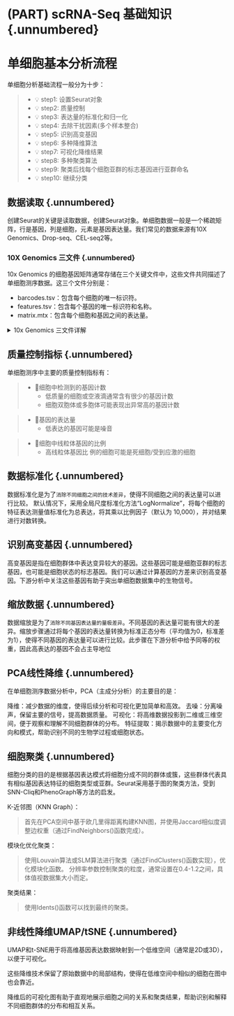 # (PART) scRNA-Seq 基础知识 {.unnumbered}

# 单细胞基本分析流程

单细胞分析基础流程一般分为十步：

> 
> - 💡 step1: 设置Seurat对象
> - 💡 step2: 质量控制
> - 💡 step3: 表达量的标准化和归一化
> - 💡 step4: 去除干扰因素(多个样本整合)
> - 💡 step5: 识别高变基因
> - 💡 step6: 多种降维算法
> - 💡 step7: 可视化降维结果
> - 💡 step8: 多种聚类算法
> - 💡 step9: 聚类后找每个细胞亚群的标志基因进行亚群命名
> - 💡 step10: 继续分类
 

## 数据读取 {.unnumbered}

创建Seurat的关键是读取数据，创建Seurat对象。单细胞数据一般是一个稀疏矩阵，行是基因，列是细胞，元素是基因表达量。我们常见的数据来源有10X Genomics、Drop-seq、CEL-seq2等。

###  10X Genomics 三文件 {.unnumbered}

10x Genomics 的细胞基因矩阵通常存储在三个关键文件中，这些文件共同描述了单细胞测序数据。这三个文件分别是：
- barcodes.tsv：包含每个细胞的唯一标识符。
- features.tsv：包含每个基因的唯一标识符和名称。
- matrix.mtx：包含每个细胞和基因之间的表达量。

<details>
  <summary>10x Genomics 三文件详解</summary>

#### barcodes.tsv {.unnumbered}

一列多行，每一行代表一个细胞。

```txt
AAACCCAAGAGGATCC-1
AAACCCAAGCCGCTTG-1
AAACCCAAGGATGGCT-1
AAACCCAGTCTCGGGT-1
AAACCCAGTGCCCGTA-1
AAACCCATCCCAAGCG-1
AAACCCATCCGCGGAT-1
AAACCCATCGAATCCA-1
AAACGAAAGCCTCTGG-1
AAACGAAAGTCATCCA-1
```

#### features/genes.tsv {.unnumbered}

两列多行，每一行代表一个基因，每行第一个是基因ID，第二个是对应的基因symbol名称。

```txt
ENSMUSG00000086053	Gm15178
ENSMUSG00000100764	Gm29155
ENSMUSG00000102095	C730036E19Rik
ENSMUSG00000100635	Gm29157
ENSMUSG00000100480	Gm29156
ENSMUSG00000051285	Pcmtd1
ENSMUSG00000097797	Gm26901
ENSMUSG00000103067	Gm30414
ENSMUSG00000026312	Cdh7
ENSMUSG00000039748	Exo1
```

#### matrix.mtx {.unnumbered}

三列多行，前两行可以理解为标题。从第三行开始，第一个数C1代表基因（即genes/features.tsv中第C1行对应的基因），第二个数C2代表细胞（即barcodes.tsv中第C2行对应的细胞），第三列是表达量。

```
%%MatrixMarket matrix coordinate integer general
%metadata_json: {"software_version": "cellranger-6.1.0", "format_version": 2}
33904 6739 16639697
18 1 1
36 1 1
63 1 2
111 1 1
118 1 1
135 1 1
167 1 1
```

查看三个文件的行数即对应 **细胞数量**，**基因数量**，以及**有表达量的值的数量**

```
$ wc -l *
  2700 barcodes.tsv # 细胞数量
  32738 genes.tsv # 基因数目
  2286887 matrix.mtx # 有表达量的值的数目
```
</details>

## 质量控制指标 {.unnumbered}

单细胞测序中主要的质量控制指标有：

> - 🧬细胞中检测到的基因计数
>   - 低质量的细胞或空液滴通常含有很少的基因计数
>   - 细胞双胞体或多胞体可能表现出异常高的基因计数
  
> - 🧬基因的表达量
>   - 低表达的基因可能是噪音
  
> - 🧬细胞中线粒体基因的比例
>   - 高线粒体基因比 例的细胞可能是死细胞/受到应激的细胞



## 数据标准化 {.unnumbered}

数据标准化是为了`消除不同细胞之间的技术差异`，使得不同细胞之间的表达量可以进行比较。
默认情况下，采用全局尺度标准化方法“LogNormalize”，将每个细胞的特征表达测量值标准化为总表达，将其乘以比例因子（默认为 10,000），并对结果进行对数转换。


## 识别高变基因 {.unnumbered}

高变基因是指在细胞群体中表达变异较大的基因。这些基因可能是细胞亚群的标志基因，也可能是细胞状态的标志基因。我们可以通过计算基因的方差来识别高变基因。下游分析中关注这些基因有助于突出单细胞数据集中的生物信号。

## 缩放数据 {.unnumbered}

数据缩放是为了`消除不同基因表达量的量极差异`。不同基因的表达量可能有很大的差异。缩放步骤通过将每个基因的表达量转换为标准正态分布（平均值为0，标准差为1），使得不同基因的表达量可以进行比较。此步骤在下游分析中给予同等的权重，因此高表达的基因不会占主导地位

## PCA线性降维 {.unnumbered}

在单细胞测序数据分析中，PCA（主成分分析）的主要目的是：

降维：减少数据的维度，使得后续分析和可视化更加简单和高效。
去噪：分离噪声，保留主要的信号，提高数据质量。
可视化：将高维数据投影到二维或三维空间，便于观察和理解不同细胞群体的分布。
特征提取：揭示数据中的主要变化方向和模式，帮助识别不同的生物学过程或细胞状态。

## 细胞聚类 {.unnumbered}

细胞分类的目的是根据基因表达模式将细胞分成不同的群体或簇，这些群体代表具有相似基因表达特征的细胞类型或亚群。Seurat采用基于图的聚类方法，受到SNN-Cliq和PhenoGraph等方法的启发。

K-近邻图（KNN Graph）：

> 首先在PCA空间中基于欧几里得距离构建KNN图，并使用Jaccard相似度调整边权重（通过FindNeighbors()函数完成）。

模块化优化聚类：

> 使用Louvain算法或SLM算法进行聚类（通过FindClusters()函数实现），优化模块化函数。
> 分辨率参数控制聚类的粒度，通常设置在0.4-1.2之间，具体值视数据集大小而定。

聚类结果：

> 使用Idents()函数可以找到最终的聚类。


## 非线性降维UMAP/tSNE {.unnumbered}

UMAP和t-SNE用于将高维基因表达数据映射到一个低维空间（通常是2D或3D），以便于可视化。

这些降维技术保留了原始数据中的局部结构，使得在低维空间中相似的细胞在图中也会靠近。

降维后的可视化图有助于直观地展示细胞之间的关系和聚类结果，帮助识别和解释不同细胞群体的分布和相互关系。

